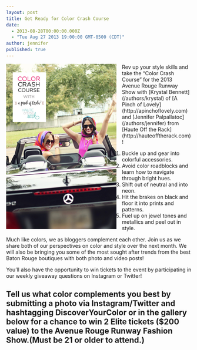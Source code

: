 ```yaml
---
layout: post
title: Get Ready for Color Crash Course
date: 
  - 2013-08-28T00:00:00.000Z
  - "Tue Aug 27 2013 19:00:00 GMT-0500 (CDT)"
author: jennifer
published: true
---
```


<img src="/img/crash-course.jpg" style="width:300px;float:left;margin-right:15px;margin-bottom:15px;" />
Rev up your style skills and take the “Color Crash Course” for the 2013 Avenue Rouge Runway Show with [Krystal Bennett](/authors/krystal) of [A Pinch of Lovely](http://apinchoflovely.com) and [Jennifer Palpallatoc](/authors/jennifer) from [Haute Off the Rack](http://hauteofftherack.com)! 

1. Buckle up and gear into colorful accessories.
2. Avoid color roadblocks and learn how to navigate through bright hues.
3. Shift out of neutral and into neon.
4. Hit the brakes on black and floor it into prints and patterns.
5. Fuel up on jewel tones and metallics and peel out in style. 

Much like colors, we as bloggers complement each other. Join us as we share both of our perspectives on color and style over the next month. We will also be bringing you some of the most sought after trends from the best Baton Rouge boutiques with both photo and video posts!

You’ll also have the opportunity to win tickets to the event by participating in our weekly giveaway questions on Instagram or Twitter!

## Tell us what color complements you best by submitting a photo via Instagram/Twitter and hashtagging DiscoverYourColor or in the gallery below for a chance to win 2 Elite tickets ($200 value) to the Avenue Rouge Runway Fashion Show.(Must be 21 or older to attend.)

